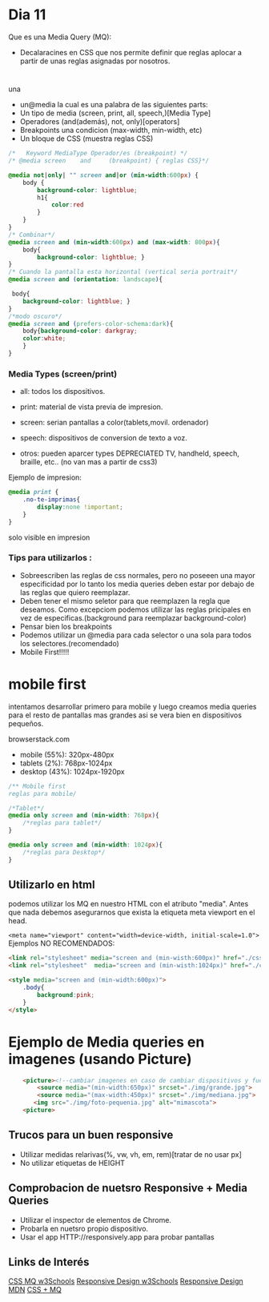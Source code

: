 # Dia 11
Que es una Media Query (MQ):

- Decalaracines en CSS que nos permite definir que reglas aplocar a partir de unas reglas asignadas por nosotros.


#

una 
- un@media la cual es una palabra de las siguientes parts:
- Un tipo de media (screen, print, all, speech,)[Media Type]
- Operadores (and(además), not, only)[operators]
- Breakpoints una condicion (max-width, min-width, etc)
- Un bloque de CSS (muestra reglas CSS)

```CSS
/*   Keyword MediaType Operador/es (breakpoint) */
/* @media screen    and     (breakpoint) { reglas CSS}*/

@media not|only| "" screen and|or (min-width:600px) {
    body {
        background-color: lightblue;
        h1{
            color:red
        }
    }
}
/* Combinar*/
@media screen and (min-width:600px) and (max-width: 800px){
    body{
        background-color: lightblue; }
}
/* Cuando la pantalla esta horizontal (vertical seria portrait*/
@media screen and (orientation: landscape){

 body{
    background-color: lightblue; }
}
/*modo oscuro*/
@media screen and (prefers-color-schema:dark){
    body{background-color: darkgray;
    color:white;
    }
}
```

### Media Types (screen/print)
- all: todos los dispositivos.
- print: material de vista previa de impresion.
- screen: serian pantallas a color(tablets,movil. ordenador)


- speech: dispositivos de conversion de texto a voz.
- otros: pueden aparcer types DEPRECIATED TV, handheld, speech, braille, etc..
(no van mas a partir de css3)


Ejemplo de impresion:
```css
@media print {
    .no-te-imprimas{
        display:none !important;
    }
}

```
<div class="solo-impresion " > solo visible en impresion</div>  

### Tips para utilizarlos :
- Sobreescriben las reglas de css normales, pero no poseeen una mayor especificidad por lo tanto los media queries deben estar por debajo de las reglas que quiero reemplazar.
- Deben tener el mismo seletor para que reemplazen la regla que deseamos. Como excepciom podemos utilizar las reglas pricipales en vez de especificas.(background para reemplazar background-color)
- Pensar bien los breakpoints
- Podemos utilizar un @media para cada selector o una sola para todos los selectores.(recomendado)
- Mobile First!!!!!

# mobile first
intentamos desarrollar primero para mobile y luego creamos media queries para el resto de pantallas mas grandes asi se vera bien en dispositivos pequeños.



browserstack.com
- mobile (55%): 320px-480px
- tablets (2%): 768px-1024px
- desktop (43%): 1024px-1920px


```css
/** Mobile first
reglas para mobile/

/*Tablet*/
@media only screen and (min-width: 768px){
    /*reglas para tablet*/
}

@media only screen and (min-width: 1024px){
    /*reglas para Desktop*/
}
```
## Utilizarlo en html
podemos utilizar los MQ en nuestro HTML con el atributo "media". Antes que nada debemos asegurarnos que exista la etiqueta meta viewport en el head.

`<meta name="viewport" content="width=device-width, initial-scale=1.0">`
Ejemplos NO RECOMENDADOS:

```html
<link rel="stylesheet" media="screen and (min-wisth:600px)" href="./css/estilos-tablet.css">    
<link rel="stylesheet"  media="screen and (min-wisth:1024px)" href="./css/estilos-desktop.css">  

<style media="screen and (min-width:600px)">
    .body{
        background:pink;
    }
</style>
```



# Ejemplo de Media queries en imagenes (usando Picture)

```html
    <picture><!--cambiar imagenes en caso de cambiar dispositivos y fuentes para img-->
        <source media="(min-width:650px)" srcset="./img/grande.jpg">
        <source media="(max-width:450px)" srcset="./img/mediana.jpg">
       <img src="./img/foto-pequenia.jpg" alt="mimascota">
    <picture>
```

## Trucos para un buen responsive

- Utilizar medidas relarivas(%, vw, vh, em, rem)[tratar de no usar px]
- No utilizar etiquetas de HEIGHT 

## Comprobacion de nuetsro Responsive + Media Queries

- Utilizar el inspector de elementos de Chrome.<!--2o boton arriba ala izqu de inspeccionr-->
- Probarla en nuetsro propio dispositivo.
- Usar el app HTTP://responsively.app para probar pantallas

## Links de Interés

[CSS MQ w3Schools](https://www.w3schools.com/css/css3_mediaqueries.asp)
[Responsive Design w3Schools](https://www.w3schools.com/css/css_rwd_mediaqueries.asp)
[Responsive Design MDN](https://developer.mozilla.org/en-US/docs/Learn/CSS/CSS_layout/Media_queries)
[CSS + MQ](https://www.freecodecamp.org/news/learn-css-media-queries-by-building-projects/)